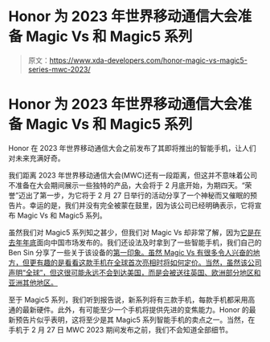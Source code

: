 # Honor 为 2023 年世界移动通信大会准备 Magic Vs 和 Magic5 系列

> 原文：<https://www.xda-developers.com/honor-magic-vs-magic5-series-mwc-2023/>

# Honor 为 2023 年世界移动通信大会准备 Magic Vs 和 Magic5 系列

Honor 在 2023 年世界移动通信大会之前发布了其即将推出的智能手机，让人们对未来充满好奇。

我们距离 2023 年世界移动通信大会(MWC)还有一段距离，但这并不意味着公司不准备在大会期间展示一些独特的产品，大会将于 2 月底开始，为期四天。“荣誉”迈出了第一步，为它将于 2 月 27 日举行的活动分享了一个神秘而又催眠的预告片。幸运的是，我们并没有完全被蒙在鼓里，因为该公司已经明确表示，它将宣布 Magic Vs 和 Magic5 系列。

虽然我们对 Magic5 系列知之甚少，但我们对 Magic Vs 却非常了解，因为[它是在去年年底](https://www.xda-developers.com/honor-magic-vs-80-series-launch/)面向中国市场发布的。我们还设法及时拿到了一些智能手机，我们自己的 Ben Sin 分享了一些关于该设备的[第一印象。虽然 Magic Vs 有很多令人兴奋的地方，但更有趣的是看看这款手机在全球首次亮相时将如何定价。当然，虽然该公司声明“全球”，但这很可能永远不会到达美国，而是会被送往英国、欧洲部分地区和亚洲其他地区。](https://www.xda-developers.com/honor-magic-vs-hands-on/)

至于 Magic5 系列，我们听到报告说，新系列将有三款手机，每款手机都采用高通的最新硬件。此外，有可能至少一个手机将提供先进的变焦能力。Honor 的最新预告片似乎表明，这将至少是其 Magic5 系列智能手机的卖点之一。当然，在手机于 2 月 27 日 MWC 2023 期间发布之前，我们不会知道全部细节。